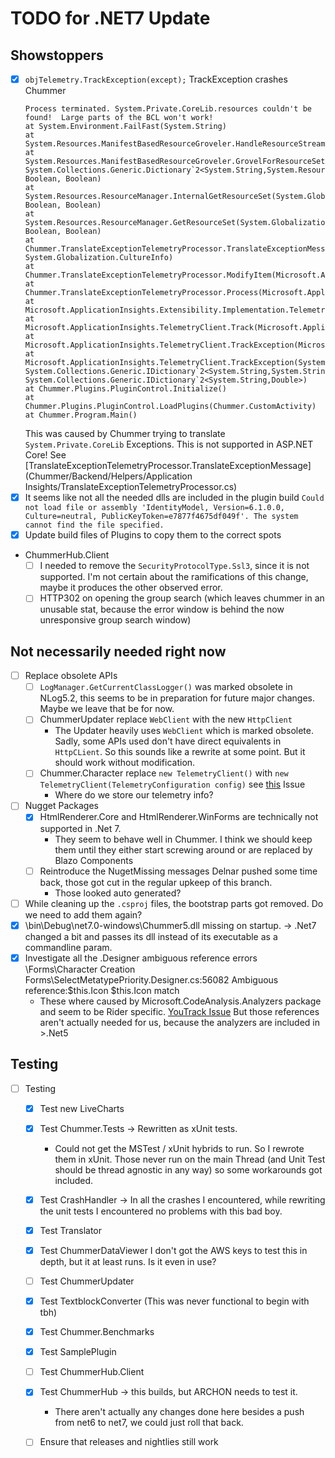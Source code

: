 # TODO for .NET7 Update

## Showstoppers
- [x] `objTelemetry.TrackException(except);` TrackException crashes Chummer
    ```
    Process terminated. System.Private.CoreLib.resources couldn't be found!  Large parts of the BCL won't work!
    at System.Environment.FailFast(System.String)
    at System.Resources.ManifestBasedResourceGroveler.HandleResourceStreamMissing(System.String)
    at System.Resources.ManifestBasedResourceGroveler.GrovelForResourceSet(System.Globalization.CultureInfo, System.Collections.Generic.Dictionary`2<System.String,System.Resources.ResourceSet>, Boolean, Boolean)
    at System.Resources.ResourceManager.InternalGetResourceSet(System.Globalization.CultureInfo, Boolean, Boolean)
    at System.Resources.ResourceManager.GetResourceSet(System.Globalization.CultureInfo, Boolean, Boolean)
    at Chummer.TranslateExceptionTelemetryProcessor.TranslateExceptionMessage(System.Exception, System.Globalization.CultureInfo)
    at Chummer.TranslateExceptionTelemetryProcessor.ModifyItem(Microsoft.ApplicationInsights.Channel.ITelemetry)
    at Chummer.TranslateExceptionTelemetryProcessor.Process(Microsoft.ApplicationInsights.Channel.ITelemetry)
    at Microsoft.ApplicationInsights.Extensibility.Implementation.TelemetryProcessorChain.Process(Microsoft.ApplicationInsights.Channel.ITelemetry)
    at Microsoft.ApplicationInsights.TelemetryClient.Track(Microsoft.ApplicationInsights.Channel.ITelemetry)
    at Microsoft.ApplicationInsights.TelemetryClient.TrackException(Microsoft.ApplicationInsights.DataContracts.ExceptionTelemetry)
    at Microsoft.ApplicationInsights.TelemetryClient.TrackException(System.Exception, System.Collections.Generic.IDictionary`2<System.String,System.String>, System.Collections.Generic.IDictionary`2<System.String,Double>)
    at Chummer.Plugins.PluginControl.Initialize()
    at Chummer.Plugins.PluginControl.LoadPlugins(Chummer.CustomActivity)
    at Chummer.Program.Main()
    ```
    This was caused by Chummer trying to translate `System.Private.CoreLib` Exceptions.
    This is not supported in ASP.NET Core!
    See [TranslateExceptionTelemetryProcessor.TranslateExceptionMessage](Chummer/Backend/Helpers/Application Insights/TranslateExceptionTelemetryProcessor.cs)
- [x] It seems like not all the needed dlls are included in the plugin build `Could not load file or assembly 'IdentityModel, Version=6.1.0.0, Culture=neutral, PublicKeyToken=e7877f4675df049f'. The system cannot find the file specified.`
- [x] Update build files of Plugins to copy them to the correct spots
- ChummerHub.Client
    - [ ] I needed to remove the `SecurityProtocolType.Ssl3`, since it is not supported.
      I'm not certain about the ramifications of this change, maybe it produces the other observed error.
    - [ ] HTTP302 on opening the group search (which leaves chummer in an unusable stat, because the error window is behind the now unresponsive group search window)

## Not necessarily needed right now
- [ ] Replace obsolete APIs
  - [ ] `LogManager.GetCurrentClassLogger()` was marked obsolete in NLog5.2, this seems to be in preparation for future major changes. Maybe we leave that be for now.
  - [ ] ChummerUpdater replace `WebClient` with the new `HttpClient`
    - The Updater heavily uses `WebClient` which is marked obsolete.
      Sadly, some APIs used don't have direct equivalents in `HttpCLient`.
      So this sounds like a rewrite at some point.
      But it should work without modification.
  - [ ] Chummer.Character replace `new TelemetryClient()` with `new TelemetryClient(TelemetryConfiguration config)` see [this](https://github.com/microsoft/ApplicationInsights-dotnet/issues/1152) Issue
    - Where do we store our telemetry info?
- [ ] Nugget Packages
  - [x] HtmlRenderer.Core and HtmlRenderer.WinForms are technically not supported in .Net 7.
    - They seem to behave well in Chummer. I think we should keep them until they either start screwing around or are replaced by Blazo Components
  - [ ] Reintroduce the NugetMissing messages Delnar pushed some time back, those got cut in the regular upkeep of this branch.
    - Those looked auto generated?
- [ ] While cleaning up the ``.csproj`` files, the bootstrap parts got removed. Do we need to add them again?
- [x] <Chummer>\bin\Debug\net7.0-windows\Chummer5.dll missing on startup. -> .Net7 changed a bit and passes its dll instead of its executable as a commandline param.
- [x] Investigate all the .Designer ambiguous reference errors <Chummer>\Forms\Character Creation Forms\SelectMetatypePriority.Designer.cs:56082 Ambiguous reference:$this.Icon $this.Icon match
    - These where caused by Microsoft.CodeAnalysis.Analyzers package and seem to be Rider specific. [YouTrack Issue](https://youtrack.jetbrains.com/issue/RIDER-98374)
      But those references aren't actually needed for us, because the analyzers are included in >.Net5

## Testing
- [ ] Testing
  - [x] Test new LiveCharts
  - [x] Test Chummer.Tests -> Rewritten as xUnit tests.
    - Could not get the MSTest / xUnit hybrids to run.
    So I rewrote them in xUnit.
    Those never run on the main Thread (and Unit Test should be thread agnostic in any way) so some workarounds got included.
  - [x] Test CrashHandler -> In all the crashes I encountered, while rewriting the unit tests I encountered no problems with this bad boy.
  - [x] Test Translator
  - [x] Test ChummerDataViewer I don't got the AWS keys to test this in depth, but it at least runs. Is it even in use?
  - [ ] Test ChummerUpdater
  - [x] Test TextblockConverter (This was never functional to begin with tbh)
  - [x] Test Chummer.Benchmarks
  - [x] Test SamplePlugin
  - [ ] Test ChummerHub.Client
  - [x] Test ChummerHub -> this builds, but ARCHON needs to test it.
    - There aren't actually any changes done here besides a push from net6 to net7, we could just roll that back.
  - [ ] Ensure that releases and nightlies still work



